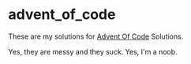 # advent_of_code
These are my solutions for [Advent Of Code](https://adventofcode.com/) Solutions.

Yes, they are messy and they suck.
Yes, I'm a noob.

